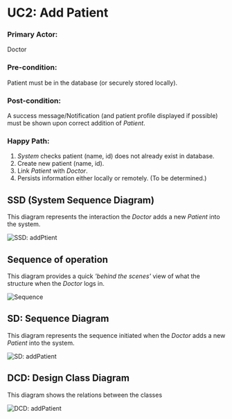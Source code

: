 # **UC2: Add Patient**
### **Primary Actor:** 
Doctor
### **Pre-condition:** 
Patient must be in the database (or securely stored locally).
### **Post-condition:** 
A success message/Notification (and patient profile displayed if possible) must be shown upon correct addition of *Patient*.
### **Happy Path:**
  1. *System* checks patient (name, id) does not already exist in database.
  2. Create new patient (name, id).
  3. Link *Patient* with *Doctor*.
  4. Persists information either locally or remotely. (To be determined.)


## SSD (System Sequence Diagram)

This diagram represents the interaction the *Doctor* adds a new *Patient* into the system.

![SSD: addPtient](../images/SSD_AddPatient.png)

## Sequence of operation
This diagram provides a quick _'behind the scenes'_ view of what the structure when the *Doctor* logs in.

![Sequence](../images/Sequence_addPatient.png)

## SD: Sequence Diagram
This diagram represents the sequence initiated when the *Doctor* adds a new *Patient* into the system.

![SD: addPatient](../images/SD_addPatient.jpg)

## DCD: Design Class Diagram
This diagram shows the relations between the classes

![DCD: addPatient](../images/DCD_PatientHandler.jpg)

